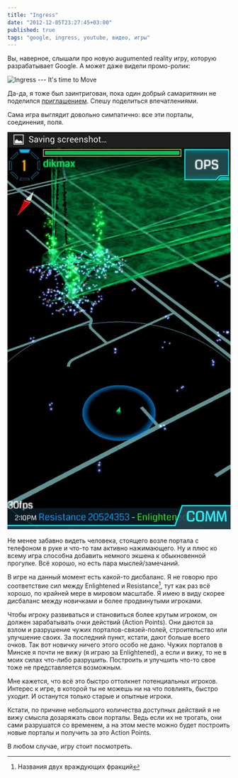 ```yaml
---
title: "Ingress"
date: "2012-12-05T23:27:45+03:00"
published: true
tags: "google, ingress, youtube, видео, игры"
---
```


Вы, наверное, слышали про новую augumented reality игру, которую разрабатывает Google. А может даже видели промо-ролик:

![Ingress --- It's time to Move](http://www.youtube.com/watch?v=92rYjlxqypM)

Да-да, я тоже был заинтригован, пока один добрый самаритянин не поделился
[приглашением](https://plus.google.com/u/0/114479779604216150740/posts/AE5onKaZNKL).
Спешу поделиться впечатлениями.

Сама игра выглядит довольно симпатично: все эти порталы, соединения, поля.

![Четыре портала на улице Сурганова](/images/screenshots/ingress-surganova.jpg "Четыре портала на улице Сурганова")

Не менее забавно видеть человека, стоящего возле портала с телефоном в руке и что-то там активно нажимающего.
Ну и плюс ко всему игра способна добавить немного экшена к обыкновенной прогулке. Всё хорошо, но есть пара
мыслей/замечаний.

В игре на данный момент есть какой-то дисбаланс. Я не говорю про соответствие сил между Enlightened и Resistance[^1],
тут как раз всё хорошо, по крайней мере в мировом масштабе. Я имею в виду скорее дисбаланс между новичками и более
продвинутыми игроками.

Чтобы игроку развиваться и становиться более крутым игроком, он должен зарабатывать очки действий (Action Points).
Они даются за взлом и разрушение чужих порталов-связей-полей, строительство или улучшение своих. За последний пункт,
кстати, дают больше всего очков. Так вот новичку ничего этого особо не дано. Чужих порталов в Минске я почти не вижу
(я играю за Enlightened), а если и вижу, то не в моих силах что-либо разрушить. Построить и улучшить что-то свое
тоже не представляется возможным.

Мне кажется, что всё это быстро оттолкнет потенциальных игроков. Интерес к игре, в которой ты не можешь ни на что
повлиять, быстро уходит. И останутся только старые и опытные игроки.

Кстати, по причине небольшого количества доступных действий я не вижу смысла дозаряжать свои порталы. Ведь если их
не трогать, они сами разрушатся со временем, а на этом месте можно будет построить новые порталы и получить за это
Action Points.

В любом случае, игру стоит посмотреть.

[^1]: Названия двух враждующих фракций
